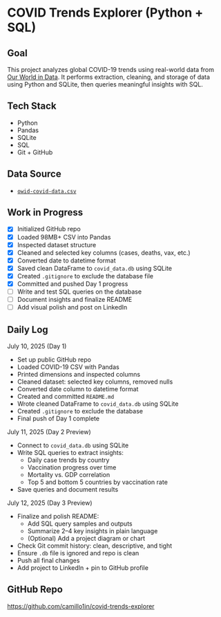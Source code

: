 # COVID Trends Explorer (Python + SQL)

## Goal

This project analyzes global COVID-19 trends using real-world data from [Our World in Data](https://ourworldindata.org/coronavirus). It performs extraction, cleaning, and storage of data using Python and SQLite, then queries meaningful insights with SQL.

## Tech Stack

- Python
- Pandas
- SQLite
- SQL
- Git + GitHub

## Data Source

- [`owid-covid-data.csv`](https://covid.ourworldindata.org/data/owid-covid-data.csv)

## Work in Progress

- [x] Initialized GitHub repo
- [x] Loaded 98MB+ CSV into Pandas
- [x] Inspected dataset structure
- [x] Cleaned and selected key columns (cases, deaths, vax, etc.)
- [x] Converted date to datetime format
- [x] Saved clean DataFrame to `covid_data.db` using SQLite
- [x] Created `.gitignore` to exclude the database file
- [x] Committed and pushed Day 1 progress
- [ ] Write and test SQL queries on the database
- [ ] Document insights and finalize README
- [ ] Add visual polish and post on LinkedIn

## Daily Log

July 10, 2025 (Day 1)
- Set up public GitHub repo  
- Loaded COVID-19 CSV with Pandas  
- Printed dimensions and inspected columns  
- Cleaned dataset: selected key columns, removed nulls  
- Converted date column to datetime format  
- Created and committed `README.md`  
- Wrote cleaned DataFrame to `covid_data.db` using SQLite  
- Created `.gitignore` to exclude the database  
- Final push of Day 1 complete  

July 11, 2025 (Day 2 Preview)
- Connect to `covid_data.db` using SQLite  
- Write SQL queries to extract insights:
  - Daily case trends by country  
  - Vaccination progress over time  
  - Mortality vs. GDP correlation  
  - Top 5 and bottom 5 countries by vaccination rate  
- Save queries and document results

July 12, 2025 (Day 3 Preview)
- Finalize and polish README:
  - Add SQL query samples and outputs  
  - Summarize 2–4 key insights in plain language  
  - (Optional) Add a project diagram or chart  
- Check Git commit history: clean, descriptive, and tight  
- Ensure `.db` file is ignored and repo is clean  
- Push all final changes  
- Add project to LinkedIn + pin to GitHub profile

## GitHub Repo

https://github.com/camillo1in/covid-trends-explorer